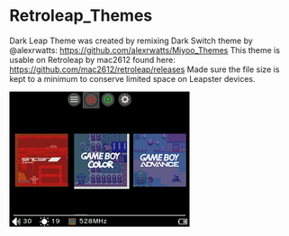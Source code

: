 # Retroleap_Themes

Dark Leap Theme was created by remixing Dark Switch theme by @alexrwatts: https://github.com/alexrwatts/Miyoo_Themes
This theme is usable on Retroleap by mac2612 found here: https://github.com/mac2612/retroleap/releases
Made sure the file size is kept to a minimum to conserve limited space on Leapster devices.

![Dark Leap](https://github.com/Th3KillinJok3/Retroleap_Themes/blob/main/screenshot.png?raw=true)
